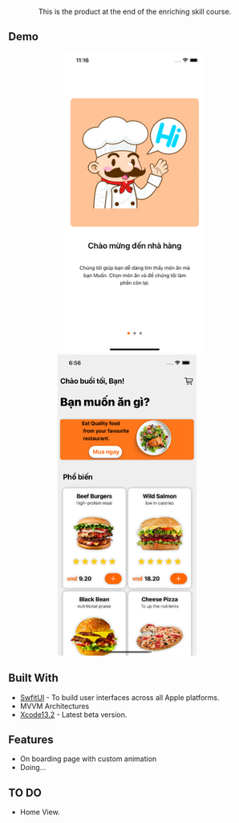 <p align="center"> This is the product at the end of the enriching skill course. </p>
</p>



## Demo

<p align="center">
<img src="resources/intro.gif" height="600">
<img src="resources/home.png" height="600">
&nbsp; &nbsp; &nbsp; &nbsp;
</p>

## Built With

* [SwfitUI](https://developer.apple.com/xcode/swiftui/) - To build user interfaces across all Apple platforms.
* MVVM Architectures
* [Xcode13.2](https://developer.apple.com/documentation/xcode-release-notes/xcode-12-beta-release-notes) - Latest beta version.


## Features

* On boarding page with custom animation 
* Doing...

## TO DO

* Home View.
